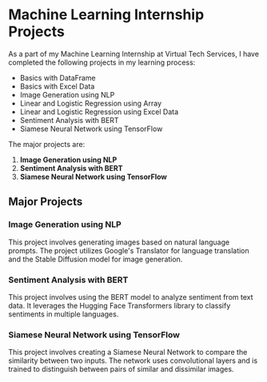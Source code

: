# Machine Learning Internship Projects

As a part of my Machine Learning Internship at Virtual Tech Services, I have completed the following projects in my learning process:
- Basics with DataFrame
- Basics with Excel Data
- Image Generation using NLP
- Linear and Logistic Regression using Array
- Linear and Logistic Regression using Excel Data
- Sentiment Analysis with BERT
- Siamese Neural Network using TensorFlow

The major projects are:
1. **Image Generation using NLP**
2. **Sentiment Analysis with BERT**
3. **Siamese Neural Network using TensorFlow**

## Major Projects

### Image Generation using NLP
This project involves generating images based on natural language prompts. The project utilizes Google's Translator for language translation and the Stable Diffusion model for image generation.

### Sentiment Analysis with BERT
This project involves using the BERT model to analyze sentiment from text data. It leverages the Hugging Face Transformers library to classify sentiments in multiple languages.

### Siamese Neural Network using TensorFlow
This project involves creating a Siamese Neural Network to compare the similarity between two inputs. The network uses convolutional layers and is trained to distinguish between pairs of similar and dissimilar images.
